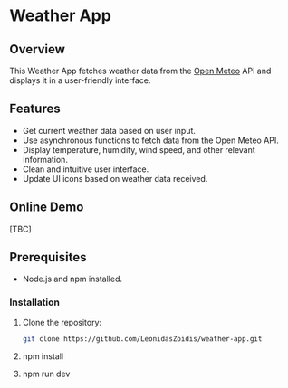# Weather App

## Overview

This Weather App fetches weather data from the [Open Meteo](https://open-meteo.com) API and displays it in a user-friendly interface.

## Features

- Get current weather data based on user input.
- Use asynchronous functions to fetch data from the Open Meteo API.
- Display temperature, humidity, wind speed, and other relevant information.
- Clean and intuitive user interface.
- Update UI icons based on weather data received. 

## Online Demo

[TBC]

## Prerequisites

- Node.js and npm installed.

### Installation

1. Clone the repository:

   ```bash
   git clone https://github.com/LeonidasZoidis/weather-app.git
2. npm install
3. npm run dev
